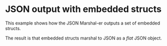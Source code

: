 # JSON output with embedded structs

This example shows how the JSON Marshal-er outputs a set of embedded
structs.

The result is that embedded structs marshal to JSON as a _flat_ JSON
object.
